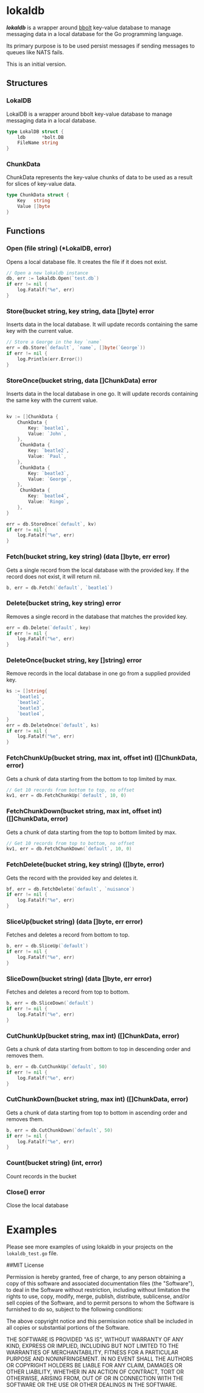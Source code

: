# lokaldb

***lokaldb*** is a wrapper around [bbolt](http://go.etcd.io/bbolt) key-value database to manage messaging data in a local database for the Go programming language.

Its primary purpose is to be used persist messages if sending messages to queues like NATS fails.

This is an initial version.

## Structures

### LokalDB
LokalDB is a wrapper around bbolt key-value database to manage messaging data in a local database.
```go
type LokalDB struct {
    ldb      *bolt.DB
    FileName string
}
```

### ChunkData
ChunkData represents the key-value chunks of data to be used as a result for slices of key-value data.
```go
type ChunkData struct {
    Key   string
    Value []byte
}
```

## Functions


### Open (file string) (*LokalDB, error)
Opens a local database file. It creates the file if it does not exist.

```go
// Open a new lokaldb instance
db, err := lokaldb.Open(`test.db`)
if err != nil {
    log.Fatalf("%e", err)
}
```

### Store(bucket string, key string, data []byte) error
Inserts data in the local database. It will update records containing the same key with the current value.

```go
// Store a George in the key `name`
err = db.Store(`default`, `name`, []byte(`George`))
if err != nil {
    log.Println(err.Error())
}
```

### StoreOnce(bucket string, data []ChunkData) error
Inserts data in the local database in one go. It will update records containing the same key with the current value.

```go

kv := []ChunkData {
    ChunkData {
        Key: `beatle1`,
        Value: `John`,
    },
     ChunkData {
        Key: `beatle2`,
        Value: `Paul`,
    },
     ChunkData {
        Key: `beatle3`,
        Value: `George`,
    },
     ChunkData {
        Key: `beatle4`,
        Value: `Ringo`,
    },
}

err = db.StoreOnce(`default`, kv)
if err != nil {
    log.Fatalf("%e", err)
}
```

### Fetch(bucket string, key string) (data []byte, err error)
Gets a single record from the local database with the provided key. If the record does not exist, it will return nil.
```go
b, err = db.Fetch(`default`, `beatle1`)
```
### Delete(bucket string, key string) error
Removes a single record in the database that matches the provided key.
```go
err = db.Delete(`default`, key)
if err != nil {
    log.Fatalf("%e", err)
}
```
### DeleteOnce(bucket string, key []string) error
Remove records in the local database in one go from a supplied provided key.
```go
ks := []string{
    `beatle1`,
    `beatle2`,
    `beatle3`,
    `beatle4`,
}
err = db.DeleteOnce(`default`, ks)
if err != nil {
    log.Fatalf("%e", err)
}
```
### FetchChunkUp(bucket string, max int, offset int) ([]ChunkData, error)
Gets a chunk of data starting from the bottom to top limited by max.
```go
// Get 10 records from bottom to top, no offset
kv1, err = db.FetchChunkUp(`default`, 10, 0)
```
### FetchChunkDown(bucket string, max int, offset int) ([]ChunkData, error)
Gets a chunk of data starting from the top to bottom limited by max.
```go
// Get 10 records from top to bottom, no offset
kv1, err = db.FetchChunkDown(`default`, 10, 0)
```
### FetchDelete(bucket string, key string) ([]byte, error)
Gets the record with the provided key and deletes it.
```go
bf, err = db.FetchDelete(`default`, `nuisance`)
if err != nil {
    log.Fatalf("%e", err)
}
```
### SliceUp(bucket string) (data []byte, err error)
Fetches and deletes a record from bottom to top.
```go
b, err = db.SliceUp(`default`)
if err != nil {
    log.Fatalf("%e", err)
}
```

### SliceDown(bucket string) (data []byte, err error)
Fetches and deletes a record from top to bottom.
```go
b, err = db.SliceDown(`default`)
if err != nil {
    log.Fatalf("%e", err)
}
```
### CutChunkUp(bucket string, max int) ([]ChunkData, error)
Gets a chunk of data starting from bottom to top in descending order and removes them.
```go
b, err = db.CutChunkUp(`default`, 50)
if err != nil {
    log.Fatalf("%e", err)
}
```
### CutChunkDown(bucket string, max int) ([]ChunkData, error)
Gets a chunk of data starting from top to bottom in ascending order and removes them.
```go
b, err = db.CutChunkDown(`default`, 50)
if err != nil {
    log.Fatalf("%e", err)
}
```
### Count(bucket string) (int, error)
Count records in the bucket

### Close() error
Close the local database

# Examples

Please see more examples of using lokaldb in your projects on the ```lokaldb_test.go``` file.

##MIT License

Permission is hereby granted, free of charge, to any person obtaining a copy of this software and associated documentation files (the "Software"), to deal in the Software without restriction, including without limitation the rights to use, copy, modify, merge, publish, distribute, sublicense, and/or sell copies of the Software, and to permit persons to whom the Software is furnished to do so, subject to the following conditions:

The above copyright notice and this permission notice shall be included in all copies or substantial portions of the Software.

THE SOFTWARE IS PROVIDED "AS IS", WITHOUT WARRANTY OF ANY KIND, EXPRESS OR IMPLIED, INCLUDING BUT NOT LIMITED TO THE WARRANTIES OF MERCHANTABILITY, FITNESS FOR A PARTICULAR PURPOSE AND NONINFRINGEMENT. IN NO EVENT SHALL THE AUTHORS OR COPYRIGHT HOLDERS BE LIABLE FOR ANY CLAIM, DAMAGES OR OTHER LIABILITY, WHETHER IN AN ACTION OF CONTRACT, TORT OR OTHERWISE, ARISING FROM, OUT OF OR IN CONNECTION WITH THE SOFTWARE OR THE USE OR OTHER DEALINGS IN THE SOFTWARE.
